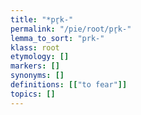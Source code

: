 ```yaml
---
title: "*pr̥k-"
permalink: "/pie/root/pr̥k-"
lemma_to_sort: "prk-"
klass: root
etymology: []
markers: []
synonyms: []
definitions: [["to fear"]]
topics: []
---
```

